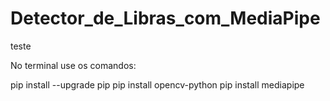 # Detector_de_Libras_com_MediaPipe

teste

No terminal use os comandos:

pip install --upgrade pip
pip install opencv-python
pip install mediapipe